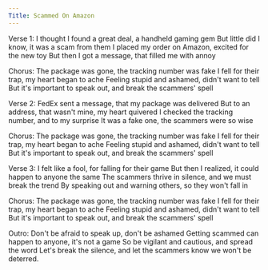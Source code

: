 ```yaml
---
Title: Scammed On Amazon 
---
```

Verse 1:
I thought I found a great deal, a handheld gaming gem
But little did I know, it was a scam from them
I placed my order on Amazon, excited for the new toy
But then I got a message, that filled me with annoy

Chorus:
The package was gone, the tracking number was fake
I fell for their trap, my heart began to ache
Feeling stupid and ashamed, didn't want to tell
But it's important to speak out, and break the scammers' spell

Verse 2:
FedEx sent a message, that my package was delivered
But to an address, that wasn't mine, my heart quivered
I checked the tracking number, and to my surprise
It was a fake one, the scammers were so wise

Chorus:
The package was gone, the tracking number was fake
I fell for their trap, my heart began to ache
Feeling stupid and ashamed, didn't want to tell
But it's important to speak out, and break the scammers' spell

Verse 3:
I felt like a fool, for falling for their game
But then I realized, it could happen to anyone the same
The scammers thrive in silence, and we must break the trend
By speaking out and warning others, so they won't fall in

Chorus:
The package was gone, the tracking number was fake
I fell for their trap, my heart began to ache
Feeling stupid and ashamed, didn't want to tell
But it's important to speak out, and break the scammers' spell

Outro:
Don't be afraid to speak up, don't be ashamed
Getting scammed can happen to anyone, it's not a game
So be vigilant and cautious, and spread the word
Let's break the silence, and let the scammers know we won't be deterred.
